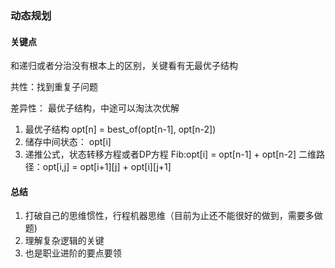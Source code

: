 ### 动态规划



#### 关键点

和递归或者分治没有根本上的区别，关键看有无最优子结构

共性：找到重复子问题

差异性： 最优子结构，中途可以淘汰次优解

1. 最优子结构 opt[n] = best_of(opt[n-1], opt[n-2])
2. 储存中间状态： opt[i]
3. 递推公式，状态转移方程或者DP方程
   Fib:opt[i] = opt[n-1] + opt[n-2]
   二维路径：opt[i,j] = opt[i+1][j] + opt[i][j+1]



#### 总结
1. 打破自己的思维惯性，行程机器思维（目前为止还不能很好的做到，需要多做题)
2. 理解复杂逻辑的关键
3. 也是职业进阶的要点要领